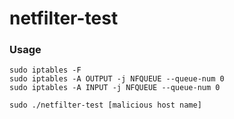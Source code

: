 # netfilter-test

### Usage
```console
sudo iptables -F  
sudo iptables -A OUTPUT -j NFQUEUE --queue-num 0  
sudo iptables -A INPUT -j NFQUEUE --queue-num 0  

sudo ./netfilter-test [malicious host name]
```


